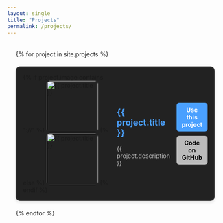 ```yaml
---
layout: single
title: "Projects"
permalink: /projects/
---
```


<style>
  .project-container {
    display: flex;
    flex-direction: column;
    gap: 20px;
    padding: 20px;
  }

  .project-card {
    display: flex;
    align-items: center;
    justify-content: space-between;
    background: #222;
    padding: 15px;
    border-radius: 10px;
    border: 2px solid #333;
    box-shadow: 0px 4px 6px rgba(0, 0, 0, 0.1);
    transition: transform 0.3s ease-in-out;
  }

  .project-card:hover {
    transform: scale(1.03);
  }

  .project-image img {
    width: 120px;
    height: 120px;
    border-radius: 8px;
    object-fit: cover;
  }

  .project-info {
    flex: 1;
    padding: 0 15px;
  }

  .project-title {
    color: #4aa0ff;
    font-size: 20px;
    font-weight: bold;
  }

  .project-description {
    color: #bbb;
    font-size: 14px;
  }

  .project-buttons {
    display: flex;
    flex-direction: column;
    gap: 10px;
  }

  .btn {
    text-decoration: none;
    padding: 8px 12px;
    border-radius: 6px;
    font-weight: bold;
    text-align: center;
    display: inline-block;
  }

  .btn-primary {
    background: #4aa0ff;
    color: white;
  }

  .btn-secondary {
    background: #bbb;
    color: black;
  }
</style>

<div class="project-container">
  {% for project in site.projects %}
    <div class="project-card">
      <div class="project-image">
        {% if project.image contains "://" %}
          <img src="{{ project.image }}" alt="{{ project.title }}">
        {% else %}
          <img src="{{ project.image | prepend: site.baseurl | prepend: site.url }}" alt="{{ project.title }}">
        {% endif %}
      </div>
      <div class="project-info">
        <h2 class="project-title">{{ project.title }}</h2>
        <p class="project-description">{{ project.description }}</p>
      </div>
      <div class="project-buttons">
        <a href="{{ project.live }}" target="_blank" class="btn btn-primary">Use this project</a>
        <a href="{{ project.github }}" target="_blank" class="btn btn-secondary">Code on GitHub</a>
      </div>
    </div>
  {% endfor %}
</div>
